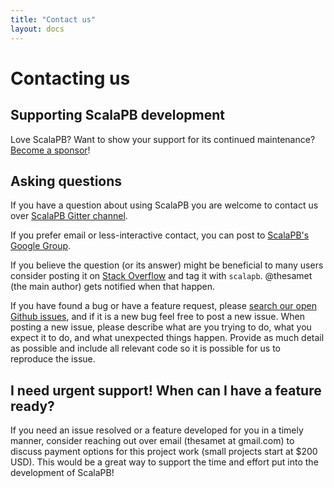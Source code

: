 ```yaml
---
title: "Contact us"
layout: docs
---
```


# Contacting us

## Supporting ScalaPB development

Love ScalaPB? Want to show your support for its continued maintenance?
[Become a sponsor](https://github.com/sponsors/thesamet)!

## Asking questions

If you have a question about using ScalaPB you are welcome to contact
us over [ScalaPB Gitter channel](https://gitter.im/ScalaPB/community).

If you prefer email or less-interactive contact, you can post to [ScalaPB's
Google Group](https://groups.google.com/forum/?nomobile=true#!forum/scalapb).

If you believe the question (or its answer) might be beneficial to many users
consider posting it on [Stack Overflow](https://stackoverflow.com) and tag it
with `scalapb`. @thesamet (the main author) gets notified when that happen.

If you have found a bug or have a feature request, please
[search our open Github issues](https://github.com/scalapb/ScalaPB/issues),
and if it is a new bug feel free to post a new issue. When posting a new
issue, please describe what are you trying to do, what you expect it to do,
and what unexpected things happen. Provide as much detail as possible and
include all relevant code so it is possible for us to reproduce the issue.

## I need urgent support! When can I have a feature ready?

If you need an issue resolved or a feature developed for you in a timely
manner, consider reaching out over email (thesamet at gmail.com) to discuss
payment options for this project work (small projects start at $200 USD).  This
would be a great way to support the time and effort put into the development of
ScalaPB!
